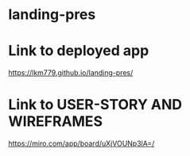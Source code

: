 # landing-pres

# Link to deployed app

https://lkm779.github.io/landing-pres/

# Link to USER-STORY AND WIREFRAMES

https://miro.com/app/board/uXjVOUNp3lA=/

